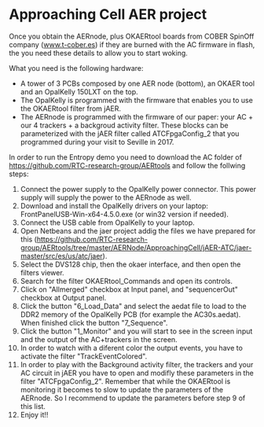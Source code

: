 # Approaching Cell AER project

Once you obtain the AERnode, plus OKAERtool boards from COBER SpinOff company (www.t-cober.es) if they are burned with the AC firmware in flash, the you need these details to allow you to start woking.

What you need is the following hardware:
- A tower of 3 PCBs composed by one AER node (bottom), an OKAER tool and an OpalKelly 150LXT on the top.
- The OpalKelly is programmed with the firmware that enables you to use the OKAERtool filter from jAER.
- The AERnode is programmed with the firmware of our paper: your AC + our 4 trackers + a backgroud activity filter. These blocks can be parameterized with the jAER filter called ATCFpgaConfig_2 that you programmed during your visit to Seville in 2017.

In order to run the Entropy demo you need to download the AC folder of https://github.com/RTC-research-group/AERtools and follow the follwing steps:
1. Connect the power supply to the OpalKelly power connector. This power supply will supply the power to the AERnode as well.
2. Download and install the OpalKelly drivers on your laptop: FrontPanelUSB-Win-x64-4.5.0.exe (or win32 version if needed).
3. Connect the USB cable from OpalKelly to your laptop.
4. Open Netbeans and the jaer project addig the files we have prepared for this (https://github.com/RTC-research-group/AERtools/tree/master/AERNode/ApproachingCell/jAER-ATC/jaer-master/src/es/us/atc/jaer).
5. Select the DVS128 chip, then the okaer interface, and then open the filters viewer.
6. Search for the filter OKAERtool_Commands and open its controls.
7. Click on "Allmerged" checkbox at Input panel, and "sequencerOut" checkbox at Output panel.
8. Click the button "6_Load_Data" and select the aedat file to load to the DDR2 memory of the OpalKelly PCB (for example the AC30s.aedat). When finished click the button "7_Sequence".
9. Click the button "1_Monitor" and you will start to see in the screen input and the output of the AC+trackers in the screen.
10. In order to watch with a diferent color the output events, you have to activate the filter "TrackEventColored".
11. In order to play with the Background activity filter, the trackers and your AC circuit in jAER you have to open and modifly these parameters in the filter "ATCFpgaConfig_2". Remember that while the OKAERtool is monitoring it becomes to slow to update the parameters of the AERnode. So I recommend to update the parameters before step 9 of this list.
12. Enjoy it!! 